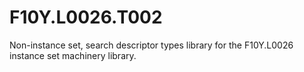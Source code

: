 # F10Y.L0026.T002
Non-instance set, search descriptor types library for the F10Y.L0026 instance set machinery library.